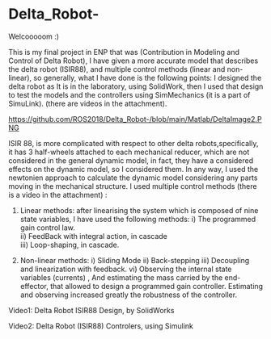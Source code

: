 # Delta_Robot-

Welcooooom :)



This is my final project in ENP  that was (Contribution in Modeling and Control of Delta Robot), I have given a more accurate model that describes the delta robot (ISIR88), and multiple control methods (linear and non-linear), so generally, what I have done is the following points:
I designed the delta robot as It is in the laboratory, using SolidWork, then I used that design to test the models and the controllers using SimMechanics (it is a part of SimuLink). (there are videos in the attachment).

https://github.com/ROS2018/Delta_Robot-/blob/main/Matlab/DeltaImage2.PNG

 ISIR 88, is more complicated with respect to other delta robots,specifically, it has  3 half-wheels attached to each mechanical reducer, which are not considered in the general dynamic model, in fact, they have a considered effects on the dynamic model, so I considered them. In any way, I used the newtonien approach to calculate the dynamic model considering any parts moving in the mechanical structure.
I used multiple control methods (there is a video in the attachment) :
1) Linear methods: after linearising the system which is composed of nine state variables, I have used the following methods:
      i) The programmed gain control law.    
      ii) FeedBack with integral action, in cascade   
      iii) Loop-shaping, in cascade.


2) Non-linear methods:
      i) Sliding Mode
      ii) Back-stepping
      iii) Decoupling and linearization with feedback.
     vi)  Observing the internal state variables (currents) , And estimating the mass carried by the end-effector, that allowed  to design a programmed gain controller. Estimating and observing increased greatly the robustness of the controller.

Video1: Delta Robot ISIR88 Design, by SolidWorks   

Video2: Delta Robot (ISIR88) Controlers, using Simulink
